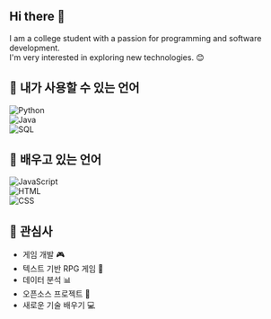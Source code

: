 ## Hi there 👋
 
I am a college student with a passion for programming and software development.  
 I'm very interested in exploring new technologies. 😊

## 🔧 내가 사용할 수 있는 언어  
![Python](https://img.shields.io/badge/Language-Python-blue)  
![Java](https://img.shields.io/badge/Language-Java-orange)  
![SQL](https://img.shields.io/badge/Language-SQL-yellow)  

## 🌱 배우고 있는 언어  
![JavaScript](https://img.shields.io/badge/Language-JavaScript-yellow)  
![HTML](https://img.shields.io/badge/Language-HTML-red)  
![CSS](https://img.shields.io/badge/Language-CSS-blueviolet)  

## 🎯 관심사  
- 게임 개발 🎮  
- 텍스트 기반 RPG 게임 📜  
- 데이터 분석 📊  
- 오픈소스 프로젝트 🚀  
- 새로운 기술 배우기 💻  






 
